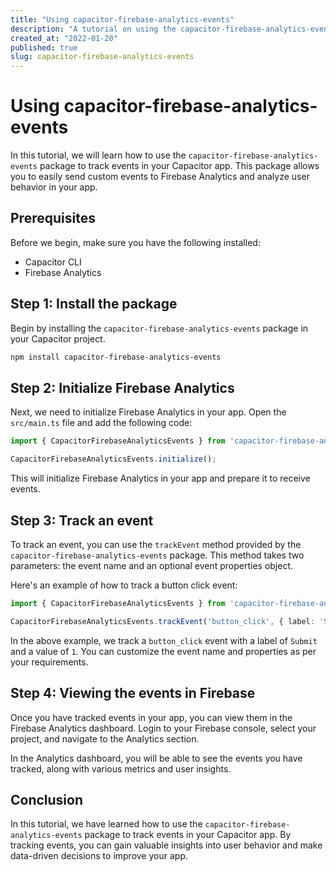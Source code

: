 ```yaml
---
title: "Using capacitor-firebase-analytics-events"
description: "A tutorial on using the capacitor-firebase-analytics-events package to track events in your Capacitor app"
created_at: "2022-01-20"
published: true
slug: capacitor-firebase-analytics-events
---
```


# Using capacitor-firebase-analytics-events

In this tutorial, we will learn how to use the `capacitor-firebase-analytics-events` package to track events in your Capacitor app. This package allows you to easily send custom events to Firebase Analytics and analyze user behavior in your app.

## Prerequisites

Before we begin, make sure you have the following installed:

- Capacitor CLI
- Firebase Analytics

## Step 1: Install the package

Begin by installing the `capacitor-firebase-analytics-events` package in your Capacitor project.

```bash
npm install capacitor-firebase-analytics-events
```

## Step 2: Initialize Firebase Analytics

Next, we need to initialize Firebase Analytics in your app. Open the `src/main.ts` file and add the following code:

```typescript
import { CapacitorFirebaseAnalyticsEvents } from 'capacitor-firebase-analytics-events';

CapacitorFirebaseAnalyticsEvents.initialize();
```

This will initialize Firebase Analytics in your app and prepare it to receive events.

## Step 3: Track an event

To track an event, you can use the `trackEvent` method provided by the `capacitor-firebase-analytics-events` package. This method takes two parameters: the event name and an optional event properties object.

Here's an example of how to track a button click event:

```typescript
import { CapacitorFirebaseAnalyticsEvents } from 'capacitor-firebase-analytics-events';

CapacitorFirebaseAnalyticsEvents.trackEvent('button_click', { label: 'Submit', value: '1' });
```

In the above example, we track a `button_click` event with a label of `Submit` and a value of `1`. You can customize the event name and properties as per your requirements.

## Step 4: Viewing the events in Firebase

Once you have tracked events in your app, you can view them in the Firebase Analytics dashboard. Login to your Firebase console, select your project, and navigate to the Analytics section.

In the Analytics dashboard, you will be able to see the events you have tracked, along with various metrics and user insights.

## Conclusion

In this tutorial, we have learned how to use the `capacitor-firebase-analytics-events` package to track events in your Capacitor app. By tracking events, you can gain valuable insights into user behavior and make data-driven decisions to improve your app.